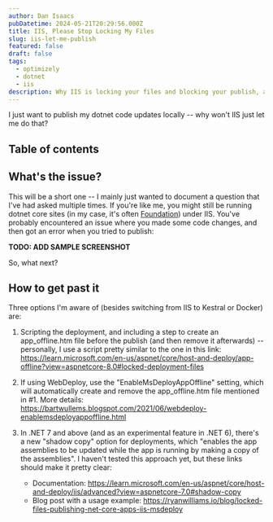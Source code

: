 ```yaml
---
author: Dan Isaacs
pubDatetime: 2024-05-21T20:29:56.000Z
title: IIS, Please Stop Locking My Files
slug: iis-let-me-publish
featured: false
draft: false
tags:
  - optimizely
  - dotnet
  - iis
description: Why IIS is locking your files and blocking your publish, and some things you can try to get past it.
---
```


I just want to publish my dotnet code updates locally -- why won't IIS just let me do that?

## Table of contents

## What's the issue?

This will be a short one -- I mainly just wanted to document a question that I've had asked multiple times. If you're like me, you might still be running dotnet core sites (in my case, it's often [Foundation](https://github.com/episerver/foundation)) under IIS. You've probably encountered an issue where you made some code changes, and then got an error when you tried to publish:

**TODO: ADD SAMPLE SCREENSHOT**

So, what next?

## How to get past it

Three options I'm aware of (besides switching from IIS to Kestral or Docker) are:

1. Scripting the deployment, and including a step to create an app_offline.htm file before the publish (and then remove it afterwards) -- personally, I use a script pretty similar to the one in this link: https://learn.microsoft.com/en-us/aspnet/core/host-and-deploy/app-offline?view=aspnetcore-8.0#locked-deployment-files

2. If using WebDeploy, use the "EnableMsDeployAppOffline" setting, which will automatically create and remove the app_offline.htm file mentioned in #1. More details: https://bartwullems.blogspot.com/2021/06/webdeploy-enablemsdeployappoffline.html

3. In .NET 7 and above (and as an experimental feature in .NET 6), there's a new "shadow copy" option for deployments, which "enables the app assemblies to be updated while the app is running by making a copy of the assemblies". I haven't tested this approach yet, but these links should make it pretty clear:

   - Documentation: https://learn.microsoft.com/en-us/aspnet/core/host-and-deploy/iis/advanced?view=aspnetcore-7.0#shadow-copy
   - Blog post with a usage example: https://ryanwilliams.io/blog/locked-files-publishing-net-core-apps-iis-msdeploy
